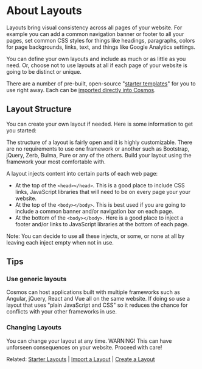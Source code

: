 # About Layouts

Layouts bring visual consistency across all pages of your website.  For example you can add a common navigation banner or footer to all your pages, set common CSS styles for things like headings, paragraphs, colors for page backgrounds, links, text, and things like Google Analytics settings.

You can define your own layouts and include as much or as little as you need. Or, choose not to use layouts at all if each page of your website is going to be distinct or unique.

There are a number of pre-built, open-source "[starter templates](https://github.com/CosmosSoftware/Cosmos.Cms/blob/main/Documentation/Layouts/StarterLayouts.md)" for you to use right away. Each can be [imported directly into Cosmos](https://github.com/CosmosSoftware/Cosmos.Cms/blob/main/Documentation/Layouts/Import.md).

## Layout Structure

You can create your own layout if needed. Here is some information to get you started:

The structure of a layout is fairly open and it is highly customizable. There are no requirements to use one framework or another such as Bootstrap, jQuery, Zerb, Bulma, Pure or any of the others. Build your layout using the framework your most comfortable with.

A layout injects content into certain parts of each web page:

* At the top of the `<head></head>`. This is a good place to include CSS links, JavaScript libraries that will need to be on every page your your website.
* At the top of the `<body></body>`. This is best used if you are going to include a common banner and/or navigation bar on each page.
* At the bottom of the `<body></body>`. Here is a good place to inject a footer and/or links to JavaScript libraries at the bottom of each page.

Note: You can decide to use all these injects, or some, or none at all by leaving each inject empty when not in use.

## Tips

### Use generic layouts
Cosmos can host applications built with multiple frameworks such as Angular, jQuery, React and Vue all on the same website. If doing so use a layout that uses "plain JavaScript and CSS" so it reduces the chance for conflicts with your other frameworks in use.

### Changing Layouts
You can change your layout at any time. WARNING! This can have unforseen consequences on your website. Proceed with care!

Related: [Starter Layouts](https://github.com/CosmosSoftware/Cosmos.Cms/blob/main/Documentation/Layouts/StarterLayouts.md) | [Import a Layout](https://github.com/CosmosSoftware/Cosmos.Cms/blob/main/Documentation/Layouts/Import.md) | [Create a Layout](https://github.com/CosmosSoftware/Cosmos.Cms/blob/main/Documentation/Layouts/Create.md)
